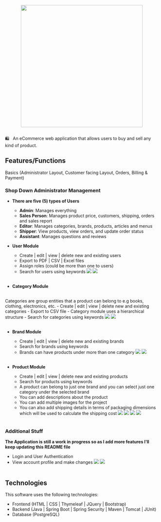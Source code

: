 <h1 style="font-size: 40px" align="center">
<img src="logo-medium.png" width="400">
    <br>
</h1>

🛍 &nbsp; An eCommerce web application that allows users to buy and sell any kind of product.

## Features/Functions

Basics (Administrator Layout, Customer facing Layout, Orders, Billing & Payment)

### Shop Down Administrator Management
- **There are five (5) types of Users**
    - **Admin**: Manages everything
    - **Sales Person**: Manages product price, customers, shipping, orders and sales report
    - **Editor**: Manages categories, brands, products, articles and menus
    - **Shipper**: View products, view orders, and update order status
    - **Assistant**: Manages questions and reviews
 

- **User Module**
  - Create | edit | view | delete new and existing users
  - Export to PDF | CSV | Excel files
  - Assign roles (could be more than one to users)
  - Search for users using keywords
    <img src="img/Users.png">
    <img src="img/Edit_User.png">
    <br>
    <br>



- **Category Module**
<br>
Categories are group entities that a product can belong to e.g books, clothing, electronics, etc.
  - Create | edit | view | delete new and existing categories
  - Export to CSV file
  - Category module uses a hierarchical structure
  - Search for categories using keywords
    <img src="img/Category.png">
    <img src="img/Edit_Category.png">
    <br>
    <br>

- **Brand Module**
  - Create | edit | view | delete new and existing brands
  - Search for brands using keywords
  - Brands can have products under more than one category
    <img src="img/Brands.png">
    <img src="img/Edit_Brand.png">
    <br>
    <br>

- **Product Module**
  - Create | edit | view | delete new and existing products
  - Search for products using keywords
  - A product can belong to just one brand and you can select just one category under the selected brand
  - You can add descriptions about the product
  - You can add multiple images for the project
  - You can also add shipping details in terms of packaging dimensions which will be used to calculate the shipping cost
    <img src="img/Product_Images.png">
    <img src="img/Product_overview.png">
    <img src="img/Product_RTE.png">
    <img src="img/Product_shipping.png">
    <br>
    <br>



### Additional Stuff
**The Application is still a work in progress so as I add more features I'll keep updating this README file**
- Login and User Authentication
- View account profile and make changes
  <img src="img/Account_details.png">
  <img src="img/Login_screen.png">
  <br>
  <br>


## Technologies
This software uses the following technologies:
* Frontend (HTML | CSS | Thymeleaf | JQuery | Bootstrap)
* Backend (Java | Spring Boot | Spring Security | Maven | Tomcat | JUnit)
* Database (PostgreSQL)
